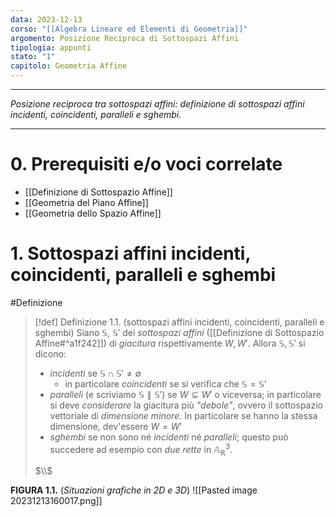 ```yaml
---
data: 2023-12-13
corso: "[[Algebra Lineare ed Elementi di Geometria]]"
argomento: Posizione Reciproca di Sottospazi Affini
tipologia: appunti
stato: "1"
capitolo: Geometria Affine
---
```

- - -
*Posizione reciproca tra sottospazi affini: definizione di sottospazi affini incidenti, coincidenti, paralleli e sghembi.*
- - -
# 0. Prerequisiti e/o voci correlate
- [[Definizione di Sottospazio Affine]]
- [[Geometria del Piano Affine]]
- [[Geometria dello Spazio Affine]]
# 1. Sottospazi affini incidenti, coincidenti, paralleli e sghembi
#Definizione 
> [!def] Definizione 1.1. (sottospazi affini incidenti, coincidenti, paralleli e sghembi)
> Siano $\mathbb{S}$, $\mathbb{S}'$ dei *sottospazi affini* ([[Definizione di Sottospazio Affine#^a1f242]]) di *giacitura* rispettivamente $W, W'$.
> Allora $\mathbb{S}, \mathbb{S}'$ si dicono:
> - *incidenti* se $\mathbb{S} \cap \mathbb{S}' \neq \emptyset$
>   - in particolare *coincidenti* se si verifica che $\mathbb{S} = \mathbb{S}'$
> - *paralleli* (e scriviamo $\mathbb{S} \parallel \mathbb{S}'$) se $W \subseteq W'$ o viceversa; in particolare si deve *considerare* la giacitura più *"debole"*, ovvero il sottospazio vettoriale di *dimensione minore*.
>   In particolare se hanno la stessa dimensione, dev'essere $W = W'$
> - *sghembi* se non sono né *incidenti* né *paralleli*; questo può succedere ad esempio con *due rette* in $\mathbb{A}^3_\mathbb{R}$.
>
> $\\$ 

**FIGURA 1.1.** (*Situazioni grafiche in 2D e 3D*)
![[Pasted image 20231213160017.png]]

